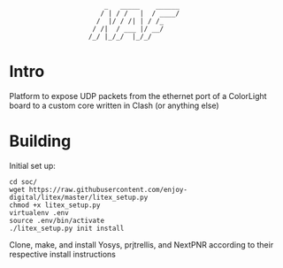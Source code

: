 ```
                        _   _____    ______
                       / | / /   |  / ____/
                      /  |/ / /| | / /_    
                     / /|  / ___ |/ __/    
                    /_/ |_/_/  |_/_/       
```
# Intro
Platform to expose UDP packets from the ethernet port of a ColorLight board to a custom core written in Clash (or anything else)

# Building
Initial set up:
```
cd soc/
wget https://raw.githubusercontent.com/enjoy-digital/litex/master/litex_setup.py
chmod +x litex_setup.py
virtualenv .env
source .env/bin/activate
./litex_setup.py init install
```
Clone, make, and install Yosys, prjtrellis, and NextPNR according to their respective install instructions
